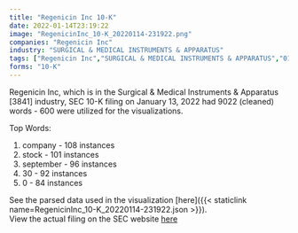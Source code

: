 ```yaml
---
title: "Regenicin Inc 10-K"
date: 2022-01-14T23:19:22
image: "RegenicinInc_10-K_20220114-231922.png"
companies: "Regenicin Inc"
industry: "SURGICAL & MEDICAL INSTRUMENTS & APPARATUS"
tags: ["Regenicin Inc","SURGICAL & MEDICAL INSTRUMENTS & APPARATUS","01-13-2022","10-K"]
forms: "10-K"
---
```

Regenicin Inc, which is in the Surgical & Medical Instruments & Apparatus [3841] industry, SEC 10-K filing on January 13, 2022 had 9022 (cleaned) words - 600 were utilized for the visualizations.

Top Words:
1. company - 108 instances
2. stock - 101 instances
3. september - 96 instances
4. 30 - 92 instances
5. 0 - 84 instances


See the parsed data used in the visualization [here]({{< staticlink name=RegenicinInc_10-K_20220114-231922.json >}}).  
View the actual filing on the SEC website [here](https://www.sec.gov/Archives/edgar/data/1412659/0001662252-22-000004.txt)